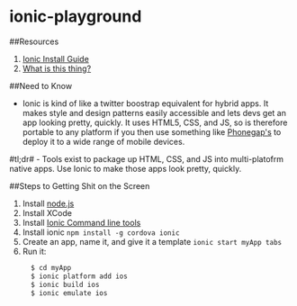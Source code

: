 # ionic-playground
##Resources
1. [Ionic Install Guide](http://ionicframework.com/getting-started/)
2. [What is this thing?](http://blog.ionic.io/where-does-the-ionic-framework-fit-in/)

##Need to Know
- Ionic is kind of like a twitter boostrap equivalent for hybrid apps. It makes style and design patterns easily accessible and lets devs get an app looking pretty, quickly. It uses HTML5, CSS, and JS, so is therefore portable to any platform if you then use something like [Phonegap's](http://phonegap.com/) to deploy it to a wide range of mobile devices.

#tl;dr# - Tools exist to package up HTML, CSS, and JS into multi-platofrm native apps. Use Ionic to make those apps look pretty, quickly.

##Steps to Getting Shit on the Screen
1. Install [node.js](https://nodejs.org/)
2. Install XCode
3. Install [Ionic Command line tools](https://www.npmjs.com/package/ionic)
4. Install ionic ```npm install -g cordova ionic```
5. Create an app, name it, and give it a template ```ionic start myApp tabs```
6. Run it:
    ```ruby
      $ cd myApp
      $ ionic platform add ios
      $ ionic build ios
      $ ionic emulate ios
    ```
